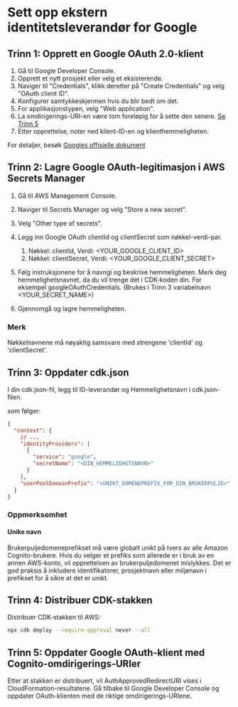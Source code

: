 # Sett opp ekstern identitetsleverandør for Google

## Trinn 1: Opprett en Google OAuth 2.0-klient

1. Gå til Google Developer Console.
2. Opprett et nytt prosjekt eller velg et eksisterende.
3. Naviger til "Credentials", klikk deretter på "Create Credentials" og velg "OAuth client ID".
4. Konfigurer samtykkeskjermen hvis du blir bedt om det.
5. For applikasjonstypen, velg "Web application".
6. La omdirigerings-URI-en være tom foreløpig for å sette den senere. [Se Trinn 5](#step-5-update-google-oauth-client-with-cognito-redirect-uris)
7. Etter opprettelse, noter ned klient-ID-en og klienthemmeligheten.

For detaljer, besøk [Googles offisielle dokument](https://support.google.com/cloud/answer/6158849?hl=en)

## Trinn 2: Lagre Google OAuth-legitimasjon i AWS Secrets Manager

1. Gå til AWS Management Console.
2. Naviger til Secrets Manager og velg "Store a new secret".
3. Velg "Other type of secrets".
4. Legg inn Google OAuth clientId og clientSecret som nøkkel-verdi-par.

   1. Nøkkel: clientId, Verdi: <YOUR_GOOGLE_CLIENT_ID>
   2. Nøkkel: clientSecret, Verdi: <YOUR_GOOGLE_CLIENT_SECRET>

5. Følg instruksjonene for å navngi og beskrive hemmeligheten. Merk deg hemmelighetsnavnet, da du vil trenge det i CDK-koden din. For eksempel googleOAuthCredentials. (Brukes i Trinn 3 variabelnavn <YOUR_SECRET_NAME>)
6. Gjennomgå og lagre hemmeligheten.

### Merk

Nøkkelnavnene må nøyaktig samsvare med strengene 'clientId' og 'clientSecret'.

## Trinn 3: Oppdater cdk.json

I din cdk.json-fil, legg til ID-leverandør og Hemmelighetsnavn i cdk.json-filen.

som følger:

```json
{
  "context": {
    // ...
    "identityProviders": [
      {
        "service": "google",
        "secretName": "<DIN_HEMMELIGHETSNAVN>"
      }
    ],
    "userPoolDomainPrefix": "<UNIKT_DOMENEPREFIX_FOR_DIN_BRUKERPULJE>"
  }
}
```

### Oppmerksomhet

#### Unike navn

Brukerpuljedomeneprefikset må være globalt unikt på tvers av alle Amazon Cognito-brukere. Hvis du velger et prefiks som allerede er i bruk av en annen AWS-konto, vil opprettelsen av brukerpuljedomenet mislykkes. Det er god praksis å inkludere identifikatorer, prosjektnavn eller miljønavn i prefikset for å sikre at det er unikt.

## Trinn 4: Distribuer CDK-stakken

Distribuer CDK-stakken til AWS:

```sh
npx cdk deploy --require-approval never --all
```

## Trinn 5: Oppdater Google OAuth-klient med Cognito-omdirigerings-URIer

Etter at stakken er distribuert, vil AuthApprovedRedirectURI vises i CloudFormation-resultatene. Gå tilbake til Google Developer Console og oppdater OAuth-klienten med de riktige omdirigerings-URIene.
